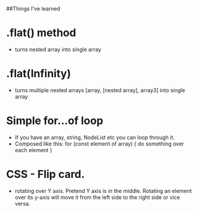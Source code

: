 ##Things I've learned

# .flat() method 
- turns nested array into single array
# .flat(Infinity) 
- turns multiple nested arrays [array, [nested array], array3] into single array
# Simple for...of loop
- If you have an array, string, NodeList etc you can loop through it.
- Composed like this: for (const element of array) { do something over each element }

# CSS - Flip card.
- rotating over Y axis. Pretend Y axis is in the middle. Rotating an element over its y-axis will move it from the left side to the right side or vice versa.